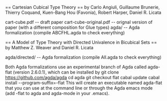 
== Cartesian Cubical Type Theory ==
by Carlo Angiuli, Guillaume Brunerie, Thierry Coquand, 
Kuen-Bang Hou (Favonia), Robert Harper, Daniel R. Licata

  cart-cube.pdf -- draft paper
  cart-cube-original.pdf -- orignal version of paper
                            (with a different composition for Glue types)
  agda/ -- Agda formalization
           (compile ABCFHL.agda to check everything)


== A Model of Type Theory with Directed Univalence in Bicubical Sets ==
by Matthew Z. Weaver and Daniel R. Licata

  agda/directed/ -- Agda formalization
                    (compile All.agda to check everything)


Both Agda formalizations use an experimental branch of Agda called
agda-flat (version 2.6.0.1), which can be installed by
  git clone https://github.com/agda/agda
  cd agda
  git checkout flat
  cabal update
  cabal install --program-suffix=-flat 
This will create an executable named agda-flat that you can use at the
command line or through the Agda emacs mode (add -flat to agda and
agda-mode in your .emacs).  


